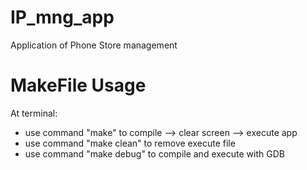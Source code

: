 # IP_mng_app
Application of Phone Store management

# MakeFile Usage
At terminal: 
- use command "make" to compile --> clear screen --> execute app   
- use command "make clean" to remove execute file  	     		      
- use command "make debug" to compile and execute with GDB
